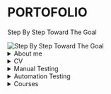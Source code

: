 # PORTOFOLIO
Step By Step Toward The Goal



<picture>
 <img alt="Step By Step Toward The Goal"  src="https://i.postimg.cc/dVdnF4s2/Screenshot-1.png">
</picture>


<details>
<summary>About me</summary>
 
 
 
 
<picture>
<img alt="Step By Step Toward The Goal"  src="https://i.postimg.cc/PrrBtXz4/Screenshot-4.png">
</picture>

 

I am a positive-thinking person who possesses two sides of power. On one hand, I am organised, structured and attentive to detail due to my background as electronic enginner and manual tester. And on the other, due to my personality, I love to communicate with people and solve problems.I believe that so far I have formed a knowledge base, a way of thinking, which will help me to progress in my career in the future.
I am a punctual person with good communication skills, as a result I integrate extremely easily in a group. I like to learn different new things, to apply them and I can say that I am one of the people oriented towards evolution, progress, everything acquired through the accumulation of knowledge and skills.
I like to respond to the challenge of new situations and I am convinced that I will be able to successfully meet the requirements of the job, because I am a dynamic, creative person, with a strategic and  communicative thinking.
If you consider that I am a candidate who meets the requirements for the position offered, I expect you to contact me by e-mail or telephone number to determine the details of our future collaboration.
</details>




<details>
<summary>CV</summary>
</details>



<details>
<summary>Manual Testing</summary>
 
 # Summary
 
 [CHECK IT OUT](https://docs.google.com/spreadsheets/d/1HIpymEp777sx4xhyFXULMb06Nswx47x6xFSXpTJRZws/edit#gid=960777853)
  * can create test planning 
  * can create bug report
  * can perform manual functional and usability testing of web applications
  * can create test cases and execute them in a test management tool
  * can create bug reports for the defects found and link them with the appropriate requirement
  * can analyze efficiently functional documentation and point out the right questions to ensure that defects are found early
  * can apply test design techniques such as boundary value analisys, equivalence paritioning to derive test cases
  * gained hands-on experience by web testing applications 
  * familiar with Agile Methodology
 
 
 ## Test Planning
 
 
 <picture>
 <img alt="Step By Step Toward The Goal"  src="https://i.postimg.cc/qR27LLFQ/Screenshot-2.png">
</picture>
 
 
 ### Analize the product
       
 * Who will use the website ?
 * What is it used for ?
 * How will it work ?
 * What are software/ hardware the product uses ?
 
  <picture>
 <img alt="Step By Step Toward The Goal"  src="https://i.postimg.cc/Bvz0KKQp/Screenshot-3.png">
</picture>
 
 
 ###  Develop Test Strategy
 
 <picture>
 <img alt="Step By Step Toward The Goal"  src="https://i.postimg.cc/L63gBCpX/Screenshot-1.png">
</picture>
 
 
 #### 1. Evaluate Situation
  
 * the components of the system to be tested are defined as “in scope“ -  Functional Testing, Api Testing
 * the components of the system that will not be tested also need to be clearly defined as being “out of scope.” -  Database Testing, hardware & any other external interfaces
 
 #### 2.  Identify Testing Type
 
  <picture>
 <img alt="Step By Step Toward The Goal"  src="https://i.postimg.cc/NFq08YnV/Screenshot-2.png">
</picture>
 
 
 #### 3. Document Risk & Issues
 
 |Risk   | 	Mitigation  |
|-----:|---------------|
| Team member lack the required skills for website testing     |      Plan training course to skill up your members          |
|     The project schedule is too tight; it’s hard to complete this project on time |     Set test priority for each of the test activity        |
|    A lack of cooperation negatively affects your employees’ productivity   |      Encourage each team member in his task, and inspire them to greater efforts.       |
 |     Wrong budget estimate and cost overruns |          Establish the scope before beginning work, pay a lot of attention to project planning and constantly track and measure the progress    |

 #### 4. Create Test Logistics

 ##### 4.1 Who will test ?   
 
 * ability to understand customers point of view
 * strong desire for quality
 * attention to detail
 * good cooperation
 
 ##### 4.2 When will the test occur ?
 
 <picture>
 <img alt="Step By Step Toward The Goal"  src="https://i.postimg.cc/P5kW4p9X/Screenshot-3.png">
 </picture>
 
 
  ###  Define Test Objective
  
  * checking that whether website  functionality is working as expected without any error or bugs in real business environment
  * check that the external interface of the website such as UI is working as expected and & meet the customer need
  * verify the usability of the website
 
 ### Define Test Criteria
 
 ####  Entry Criteria - definition on done
 ####  Exit Criteria - definition on ready
 
  <picture>
 <img alt="Step By Step Toward The Goal"  src="https://i.postimg.cc/WzXTQDjJ/Screenshot-1.png">
 </picture>
 
 ## Test Analysis & Design
  
   * reviewing the test basis (such as requirements, software integrity level1(risk level), risk analysis reports, architecture, design, interface specifications)
   * evaluating testability of the test basis and test objects
   * identifying and prioritizing test conditions based on analysis of test items, the specification, behavior and structure of the software
   * designing and prioritizing high level test cases
   * identifying necessary test data to support the test conditions and test cases
   * designing the test environment setup and identifying any required infrastructure and tools
   * creating bi-directional traceability between test basis and test cases
 
  <picture>
 <img alt="Step By Step Toward The Goal"  src="https://i.postimg.cc/rpfGwTcX/Screenshot-2.png">
 </picture>
 
 ## Test Implementations
 
 * ensuring that the test environment is in place
 * ensuring every test case is well documented and reviewed
 * putting test environment in a state of readiness
 * checking against explicit and implicit entry criteria for the specified test level
 * describing test environment as well as test data in great detail
 * performing code acceptance check by running it on test environment
 
 
  ## Test Executation
 
  * PASS: test procedure is executed and the expected result is satisfied
  * FAIL: test procedure is executed and the expected result is not satisfied
  * INCONCLUSIVE: test procedure is executed and requires further analysis to have a clear result
  * BLOCK: test procedure cannot be executed due to the fact that at least one of the test case preconditions are not met
  * DEFERED: test procedure is not executed yet and deferred for a future test cycle/release for execution
  * IN PROGRESS: test procedure is currently being executed
  
 <picture>
 <img alt="Step By Step Toward The Goal"  src="https://i.postimg.cc/1XK5ntkR/Screenshot-1.png">
 </picture>
 
 
  ## Bug Life Cycle
 
 
 <picture>
 <img alt="Step By Step Toward The Goal"  src="https://i.postimg.cc/Wbqz2N3Z/Screenshot-2.png">
 </picture>
</details>

<details>
<summary>Automation Testing</summary>
 
 # Summary
  [CHECK IT OUT](https://github.com/PopaGeorgianVictor/HOMEWORK)
 * knowledge about Python Programming
 * able to write simple functions and algorithms
 * able to comprehend easy codes
 * knowledge about OOP
 * knowledge about Selenium WebDriver
 * knowledge about API Testing
 * knowledge about BDD
 * develop framework for automated testing
 * working with PyCharm IDE
 
   <picture>
 <img alt="Step By Step Toward The Goal"  src="https://i.postimg.cc/s2z3dhx6/Screenshot-1.png">
 </picture>
 
 
 # Variables. Data Types 
 
 <picture>
 <img alt="Step By Step Toward The Goal"  src="https://i.postimg.cc/28KSLy6T/Screenshot-1.png">
 </picture>
 
 * python variables are the containers that we store data values in them
 * when we assing this value, the variable is automatically created
 * we can assign a number, a string, a list, a tuple, a set, a dictionary  to python variables
 * we can change the value of a variable multiple times in our code
 * while we assign a value to the variables, if it is the same value, we can do this in one line
 * variables can be overwritten
 * data types are properties of variables, functions or methods that instruct the system about the stored value (for variables) or the returned result (for functions and    methods)
 
 
 <picture>
 <img alt="Step By Step Toward The Goal"  src="https://i.postimg.cc/cLdPZyfW/Screenshot-1.png">
 </picture>
 
 
 <picture>
 <img alt="Step By Step Toward The Goal"  src="https://i.postimg.cc/cLfPG1vX/Screenshot-1.png">
 </picture>
 
 
 <picture>
 <img alt="Step By Step Toward The Goal"  src="https://i.postimg.cc/Rh3c5FZF/Screenshot-3.png">
 </picture>
 
 
 <picture>
 <img alt="Step By Step Toward The Goal"  src="https://i.postimg.cc/zXwX0NJY/Screenshot-1.png">
 </picture>
 
## Basic rules for naming variables:

* it must start with a lowercase letter
* it must not have spaces - if the variable name consists of several words, then the variable name can follow the camelCase or snake_case format
* it must not start with numbers
* it must not start with special characters
 
  
 <picture>
 <img alt="Step By Step Toward The Goal"  src="https://i.postimg.cc/pXMD1KFh/Screenshot-2.png">
 </picture>

 
 ## Type() Function
 
  <picture>
 <img alt="Step By Step Toward The Goal"  src="https://i.postimg.cc/fRN7rm1q/Screenshot-1.png">
 </picture>
 
 
 ## String Format and Input Function
 
   <picture>
 <img alt="Step By Step Toward The Goal"  src="https://i.postimg.cc/1tZRw0XP/Screenshot-1.png">
 </picture>


# Operators
 
 ## There are different python operators. We can divide them into seven categories like below:
 
  
 * Arithmetic operators
 * Assignment operators
 * Comparison operators
 * Logical operators
 * Identity operators
 * Membership operators
 * Bitwise operators
 
 ##  Arithmetic operators
 <picture>
 <img alt="Step By Step Toward The Goal"  src="https://i.postimg.cc/4NHJ40yS/Screenshot-1.png">
 </picture>
 
 ## Assignment operators
 
 <picture>
 <img alt="Step By Step Toward The Goal"  src="https://i.postimg.cc/pX81VNbr/Screenshot-1.png">
 </picture>
 
 ## Comparison operators
 
 <picture>
 <img alt="Step By Step Toward The Goal"  src="https://i.postimg.cc/Jtw63xJR/Screenshot-1.png">
 </picture>
 
 ## Logical operators
 
 ### To combine conditional statements, we use python logical operators. There are three logical operators in python. These are:
 
 * and operator returns True, if both statements are true
 * or operator returns True, if one of the statements is true
 * not operator reverse the result, returns False if the result is true
 
 <picture>
 <img alt="Step By Step Toward The Goal"  src="https://i.postimg.cc/437mh1J8/317014639-5554931907888785-2170159366802940526-n.jpg">
 </picture>
 
   
 <picture>
 <img alt="Step By Step Toward The Goal"  src="https://i.postimg.cc/Dzn77dSJ/Screenshot-1.png">
 </picture>
 
 
 ## Identity operators
 
 ### Python Identity Operators are the operators that are used to compare the objects. This is not only a comparison about their value, but also their location in the memory. These operators check that if they are the same object or not. Below, you can find these Python Identity Operators
 
 * is operator checks that if both objects are the same object. If yes, it returns True
 * is not operator checks that if both objects are different objects. If yes, it returns True
 
 <picture>
 <img alt="Step By Step Toward The Goal"  src="https://i.postimg.cc/C1HNW8R4/Screenshot-1.png">
 </picture>
 
 
 ## Membership operators
 
 ### Python Membership Operators are used to check the members of a sequence. To do this, it uses two operators:
 
 * in operator returns True, if it finds the value as a member in the sequence
 * not in operator return True, if it do not find the value as a members in the sequence
 
  <picture>
 <img alt="Step By Step Toward The Goal"  src="https://i.postimg.cc/htgRQkmy/Screenshot-1.png">
 </picture>
 
 
 ## Bitwise operators
 
 ### Lastly, we will talk about Bitwise operators of python. These operators are used to compare binary numbers in python programming
 
 * & AND   - Sets each bit to 1 if both bits are 1
 * | OR    - Sets each bit to 1 if one of two bits is 1
 * ^ XOR   -  Sets each bit to 1 if only one of two bits is 1 
 * ~ NOT   -  Inverts all the bits
 * '<<' Zero fill left shift  - Shift left by pushing zeros in from the right and let the leftmost bits fall off
 * '>>' Signed right shift  - Shift right by pushing copies of the leftmost bit in from the left, and let the rightmost bits fall off
 
 
 # Conditionals
 
 <picture>
 <img alt="Step By Step Toward The Goal"  src="https://i.postimg.cc/fTSYSFs9/Screenshot-1.png">
 </picture>
 
 * in Python one of the most used statements is Python If Else or Python Else If statements
 * with these statements we check special conditions and according to this condition, we do something
 * the usage of this statements can be differently like below
 
 ## We can only use if statement :
 
 <picture>
 <img alt="Step By Step Toward The Goal"  src="https://i.postimg.cc/GtLbY9Hp/Screenshot-2.png">
 </picture>
 
 
 
 <picture>
 <img alt="Step By Step Toward The Goal"  src="https://i.postimg.cc/N0pRh2m6/Screenshot-2.png">
 </picture>
 
 ### We can use if and else statements together :
 
 <picture>
 <img alt="Step By Step Toward The Goal"  src="https://i.postimg.cc/BnDRS4n7/Screenshot-1.png">
 </picture>
 
  <picture>
 <img alt="Step By Step Toward The Goal"  src="https://i.postimg.cc/J4Z7HwTv/Screenshot-1.png">
 </picture>

 
  <picture>
 <img alt="Step By Step Toward The Goal"  src="https://i.postimg.cc/zGdf8C2G/Screenshot-2.png">
 </picture>
 
  <picture>
 <img alt="Step By Step Toward The Goal"  src="https://i.postimg.cc/SxnBYcNs/Screenshot-1.png">
 </picture>
 
 
 ## We can use one or more elif with if and else statements :
 
 <picture>
 <img alt="Step By Step Toward The Goal"  src="https://i.postimg.cc/029Zb4qn/Screenshot-1.png">
 </picture>
 
 <picture>
 <img alt="Step By Step Toward The Goal"  src="https://i.postimg.cc/d0WpQKfz/Screenshot-3.png">
 </picture>
 
 <picture>
 <img alt="Step By Step Toward The Goal"  src="https://i.postimg.cc/NFvt6cx5/Screenshot-1.png">
 </picture>
 
  <picture>
 <img alt="Step By Step Toward The Goal"  src="https://i.postimg.cc/zvYLV4bk/Screenshot-1.png">
 </picture>
 
 <picture>
 <img alt="Step By Step Toward The Goal"  src="https://i.postimg.cc/T1QRfsr1/Screenshot-2.png">
 </picture>
 
 ## For Loop With If Statement 
 
 <picture>
 <img alt="Step By Step Toward The Goal"  src="https://i.postimg.cc/Gm09hWDg/Screenshot-4.png">
 </picture>
 
 
  <picture>
 <img alt="Step By Step Toward The Goal"  src="https://i.postimg.cc/9FQsw0dr/Screenshot-1.png">
 </picture>
 
   <picture>
 <img alt="Step By Step Toward The Goal"  src="https://i.postimg.cc/c4ZtRKTM/Screenshot-2.png">
 </picture>
 
 ## Using And / Or Operators with Python If Else 
 
 * sometimes we need to check one more condition in the if statements(there are two operators that we us efor this purposes, one of them is “and”, the other one is “or”)
 * with “and” operator, we check the given conditions and if both the conditions are provided, then the body of the if statement runs
 * with “or” operator, we check the given conditions and if one of them is provided, then the body of the if statament runs
 
 <picture>
 <img alt="Step By Step Toward The Goal"  src="https://i.postimg.cc/vHg9HRPC/Screenshot-3.png">
 </picture>
 


  <picture>
 <img alt="Step By Step Toward The Goal"  src="https://i.postimg.cc/ZRh2J9Gn/Screenshot-1.png">
 </picture>
 
 
 
 ## Nested If Statements
 
 * nested If Statements are the if statemetns used in another if statements
 * we can use multiple if statements inside another if statements
 
 
  <picture>
 <img alt="Step By Step Toward The Goal"  src="https://i.postimg.cc/zBscxyj8/Screenshot-1.png">
 </picture>
 
   <picture>
 <img alt="Step By Step Toward The Goal"  src="https://i.postimg.cc/FRNf3pt4/Screenshot-2.png">
 </picture>
 
   <picture>
 <img alt="Step By Step Toward The Goal"  src="https://i.postimg.cc/YqKSW8Qy/Screenshot-3.png">
 </picture>
 
 # Lists. Tuples. Dictionaries. Sets.
 
</details>




<details>
<summary>Courses</summary>
</details>

